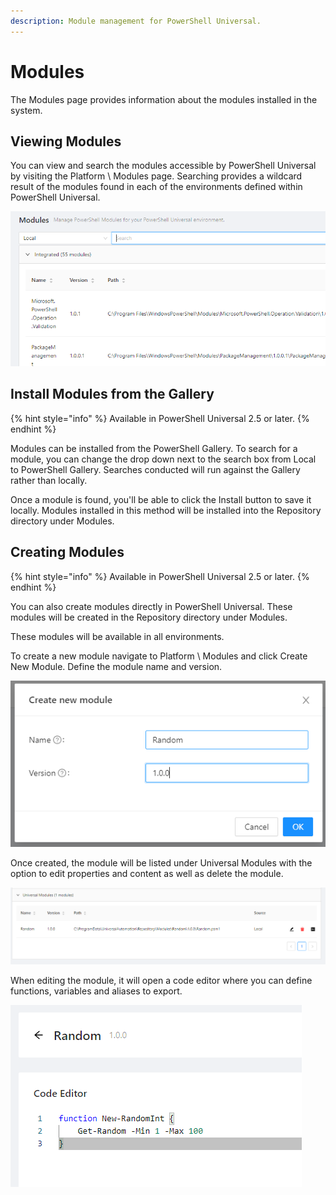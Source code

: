 ```yaml
---
description: Module management for PowerShell Universal.
---
```


# Modules

The Modules page provides information about the modules installed in the system.&#x20;

## Viewing Modules

You can view and search the modules accessible by PowerShell Universal by visiting the Platform \ Modules page. Searching provides a wildcard result of the modules found in each of the environments defined within PowerShell Universal.&#x20;

![](<../.gitbook/assets/image (297).png>)

## Install Modules from the Gallery

{% hint style="info" %}
Available in PowerShell Universal 2.5 or later.
{% endhint %}

Modules can be installed from the PowerShell Gallery. To search for a module, you can change the drop down next to the search box from Local to PowerShell Gallery. Searches conducted will run against the Gallery rather than locally.&#x20;

Once a module is found, you'll be able to click the Install button to save it locally. Modules installed in this method will be installed into the Repository directory under Modules.&#x20;

## Creating Modules&#x20;

{% hint style="info" %}
Available in PowerShell Universal 2.5 or later.
{% endhint %}

You can also create modules directly in PowerShell Universal. These modules will be created in the Repository directory under Modules.&#x20;

These modules will be available in all environments.

To create a new module navigate to Platform \ Modules and click Create New Module. Define the module name and version.&#x20;

![](<../.gitbook/assets/image (303).png>)

Once created, the module will be listed under Universal Modules with the option to edit properties and content as well as delete the module.&#x20;

![](<../.gitbook/assets/image (301).png>)

When editing the module, it will open a code editor where you can define functions, variables and aliases to export.&#x20;

![](<../.gitbook/assets/image (302) (1) (1).png>)

